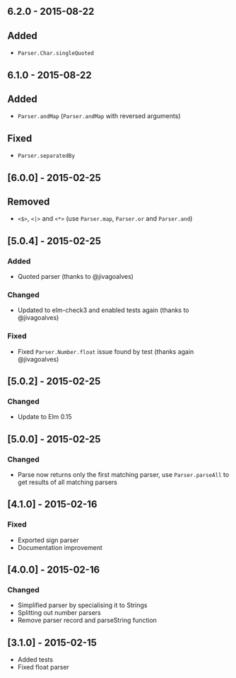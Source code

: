 ## 6.2.0 - 2015-08-22
## Added
* `Parser.Char.singleQuoted`

## 6.1.0 - 2015-08-22
## Added
* `Parser.andMap` (`Parser.andMap` with reversed arguments)

## Fixed
* `Parser.separatedBy`

## [6.0.0] - 2015-02-25
## Removed
* `<$>`, `<|>` and `<*>` (use `Parser.map`, `Parser.or` and `Parser.and`)


## [5.0.4] - 2015-02-25
### Added
* Quoted parser (thanks to @jivagoalves)

### Changed
* Updated to elm-check3 and enabled tests again (thanks to @jivagoalves)

### Fixed
* Fixed `Parser.Number.float` issue found by test (thanks again @jivagoalves)


## [5.0.2] - 2015-02-25
### Changed
* Update to Elm 0.15


## [5.0.0] - 2015-02-25
### Changed
* Parse now returns only the first matching parser, use `Parser.parseAll` to get
  results of all matching parsers

## [4.1.0] - 2015-02-16
### Fixed
* Exported sign parser
* Documentation improvement

## [4.0.0] - 2015-02-16
### Changed
* Simplified parser by specialising it to Strings
* Splitting out number parsers
* Remove parser record and parseString function

## [3.1.0] - 2015-02-15
* Added tests
* Fixed float parser
